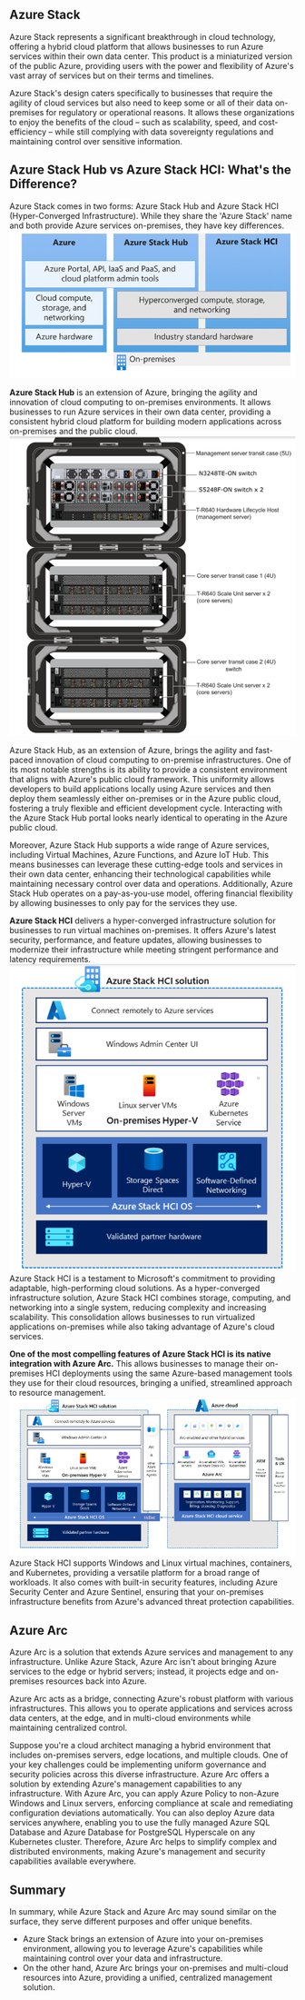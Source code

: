 ## Azure Stack

Azure Stack represents a significant breakthrough in cloud technology, offering a hybrid cloud platform that allows businesses to run Azure services within their own data center. This product is a miniaturized version of the public Azure, providing users with the power and flexibility of Azure's vast array of services but on their terms and timelines.

Azure Stack's design caters specifically to businesses that require the agility of cloud services but also need to keep some or all of their data on-premises for regulatory or operational reasons. It allows these organizations to enjoy the benefits of the cloud – such as scalability, speed, and cost-efficiency – while still complying with data sovereignty regulations and maintaining control over sensitive information.

## Azure Stack Hub vs Azure Stack HCI: What's the Difference?

Azure Stack comes in two forms: Azure Stack Hub and Azure Stack HCI (Hyper-Converged Infrastructure). While they share the 'Azure Stack' name and both provide Azure services on-premises, they have key differences.
![Differences](1.png)

**Azure Stack Hub** is an extension of Azure, bringing the agility and innovation of cloud computing to on-premises environments. It allows businesses to run Azure services in their own data center, providing a consistent hybrid cloud platform for building modern applications across on-premises and the public cloud.
![Azure Stack Hub](2.png)

Azure Stack Hub, as an extension of Azure, brings the agility and fast-paced innovation of cloud computing to on-premise infrastructures. One of its most notable strengths is its ability to provide a consistent environment that aligns with Azure's public cloud framework. This uniformity allows developers to build applications locally using Azure services and then deploy them seamlessly either on-premises or in the Azure public cloud, fostering a truly flexible and efficient development cycle. Interacting with the Azure Stack Hub portal looks nearly identical to operating in the Azure public cloud.

Moreover, Azure Stack Hub supports a wide range of Azure services, including Virtual Machines, Azure Functions, and Azure IoT Hub. This means businesses can leverage these cutting-edge tools and services in their own data center, enhancing their technological capabilities while maintaining necessary control over data and operations. Additionally, Azure Stack Hub operates on a pay-as-you-use model, offering financial flexibility by allowing businesses to only pay for the services they use.

**Azure Stack HCI** delivers a hyper-converged infrastructure solution for businesses to run virtual machines on-premises. It offers Azure's latest security, performance, and feature updates, allowing businesses to modernize their infrastructure while meeting stringent performance and latency requirements.
![Azure Stack HCI](3.png)
Azure Stack HCI is a testament to Microsoft's commitment to providing adaptable, high-performing cloud solutions. As a hyper-converged infrastructure solution, Azure Stack HCI combines storage, computing, and networking into a single system, reducing complexity and increasing scalability. This consolidation allows businesses to run virtualized applications on-premises while also taking advantage of Azure's cloud services.

**One of the most compelling features of Azure Stack HCI is its native integration with Azure Arc.** This allows businesses to manage their on-premises HCI deployments using the same Azure-based management tools they use for their cloud resources, bringing a unified, streamlined approach to resource management.
![Azure Stack HCI](4.png)
Azure Stack HCI supports Windows and Linux virtual machines, containers, and Kubernetes, providing a versatile platform for a broad range of workloads. It also comes with built-in security features, including Azure Security Center and Azure Sentinel, ensuring that your on-premises infrastructure benefits from Azure's advanced threat protection capabilities.

## Azure Arc

Azure Arc is a solution that extends Azure services and management to any infrastructure. Unlike Azure Stack, Azure Arc isn't about bringing Azure services to the edge or hybrid servers; instead, it projects edge and on-premises resources back into Azure.

Azure Arc acts as a bridge, connecting Azure's robust platform with various infrastructures. This allows you to operate applications and services across data centers, at the edge, and in multi-cloud environments while maintaining centralized control.

Suppose you're a cloud architect managing a hybrid environment that includes on-premises servers, edge locations, and multiple clouds. One of your key challenges could be implementing uniform governance and security policies across this diverse infrastructure. Azure Arc offers a solution by extending Azure's management capabilities to any infrastructure. With Azure Arc, you can apply Azure Policy to non-Azure Windows and Linux servers, enforcing compliance at scale and remediating configuration deviations automatically. You can also deploy Azure data services anywhere, enabling you to use the fully managed Azure SQL Database and Azure Database for PostgreSQL Hyperscale on any Kubernetes cluster. Therefore, Azure Arc helps to simplify complex and distributed environments, making Azure's management and security capabilities available everywhere.

## Summary

In summary, while Azure Stack and Azure Arc may sound similar on the surface, they serve different purposes and offer unique benefits. 

- Azure Stack brings an extension of Azure into your on-premises environment, allowing you to leverage Azure's capabilities while maintaining control over your data and infrastructure.
- On the other hand, Azure Arc brings your on-premises and multi-cloud resources into Azure, providing a unified, centralized management solution.